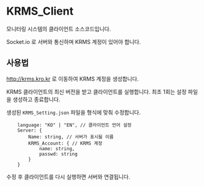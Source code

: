 # KRMS_Client

모니터링 시스템의 클라이언트 소스코드입니다.

Socket.io 로 서버와 통신하며 KRMS 계정이 있어야 합니다.

## 사용법
http://krms.kro.kr 로 이동하여 KRMS 계정을 생성합니다.

KRMS 클라이언트의 최신 버전을 받고 클라이언트를 실행합니다.
최초 1회는 설정 파일을 생성하고 종료합니다.

생성된 `KRMS_Setting.json` 파일을 형식에 맞춰 수정합니다.

```
    language: "KO" | "EN", // 클라이언트 언어 설정
    Server: {
        Name: string, // 서버가 표시될 이름
        KRMS_Account: { // KRMS 계정
            name: string,
            passwd: string
        }
    }
```

수정 후 클라이언트를 다시 실행하면 서버와 연결됩니다.
